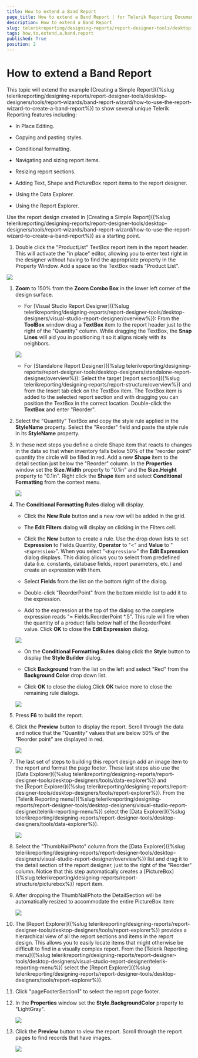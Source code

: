 ```yaml
---
title: How to extend a Band Report
page_title: How to extend a Band Report | for Telerik Reporting Documentation
description: How to extend a Band Report
slug: telerikreporting/designing-reports/report-designer-tools/desktop-designers/tools/report-wizards/band-report-wizard/how-to-extend-a-band-report
tags: how,to,extend,a,band,report
published: True
position: 2
---
```


# How to extend a Band Report

This topic will extend the example [Creating a Simple Report]({%slug telerikreporting/designing-reports/report-designer-tools/desktop-designers/tools/report-wizards/band-report-wizard/how-to-use-the-report-wizard-to-create-a-band-report%}) to show several unique Telerik Reporting features including: 

* In Place Editing.

* Copying and pasting styles.

* Conditional formatting.

* Navigating and sizing report items.

* Resizing report sections.

* Adding Text, Shape and PictureBox report items to the report designer.

* Using the Data Explorer.

* Using the Report Explorer.

Use the report design created in [Creating a Simple Report]({%slug telerikreporting/designing-reports/report-designer-tools/desktop-designers/tools/report-wizards/band-report-wizard/how-to-use-the-report-wizard-to-create-a-band-report%}) as a starting point. 

1. Double click the "ProductList" TextBox report item in the report header. This will activate the "in place" editor, allowing you to enter text right in the designer without having to find the appropriate property in the Property Window. Add a space so the TextBox reads "Product List". 

  ![](images/QuickStart021.png)

1. __Zoom__ to 150% from the __Zoom Combo Box__ in the lower left corner of the design surface. 

   + For [Visual Studio Report Designer]({%slug telerikreporting/designing-reports/report-designer-tools/desktop-designers/visual-studio-report-designer/overview%}): From the __ToolBox__ window drag a __TextBox__ item to the report header just to the right of the "Quantity" column. While dragging the TextBox, the __Snap Lines__ will aid you in positioning it so it aligns nicely with its neighbors. 

   ![](images/QuickStart023.png)

   + For [Standalone Report Designer]({%slug telerikreporting/designing-reports/report-designer-tools/desktop-designers/standalone-report-designer/overview%}): Select the target [report section]({%slug telerikreporting/designing-reports/report-structure/overview%}) and from the Insert tab click on the TextBox item. The TextBox item is added to the selected report section and with dragging you can position the TextBox in the correct location. Double-click the __TextBox__ and enter "Reorder". 

1. Select the "Quantity" TextBox and copy the style rule applied in the __StyleName__ property. Select the "Reorder" field and paste the style rule in its __StyleName__ property. 

1. In these next steps you define a circle Shape item that reacts to changes in the data so that when inventory falls below 50% of the "reorder point" quantity the circle will be filled in red. Add a new __Shape__ item to the detail section just below the "Reorder" column. In the __Properties__ window set the __Size.Width__ property to "0.1in" and the __Size.Height__ property to "0.1in". Right click the __Shape__ item and select __Conditional Formatting__ from the context menu. 

   ![](images/QuickStart025.png)

1. The __Conditional Formatting Rules__ dialog will display. 

   + Click the __New Rule__ button and a new row will be added in the grid. 

   + The __Edit Filters__ dialog will display on clicking in the Filters cell. 

   + Click the __New__ button to create a rule. Use the drop down lists to set __Expression__ to Fields.Quantity, __Operator__ to "<" and __Value__ to "```<Expression>```". When you select "```<Expression>```" the __Edit Expression__ dialog displays. This dialog allows you to select from predefined data (i.e. constants, database fields, report parameters, etc.) and create an expression with them. 

   + Select __Fields__ from the list on the bottom right of the dialog. 

   + Double-click "ReorderPoint" from the bottom middle list to add it to the expression. 

   + Add to the expression at the top of the dialog so the complete expression reads "= Fields.ReorderPoint *.5". This rule will fire when the quantity of a product falls below half of the ReorderPoint value. Click __OK__ to close the __Edit Expression__ dialog. 

   ![](images/QuickStart026.png)

   + On the __Conditional Formatting Rules__ dialog click the __Style__ button to display the __Style Builder__ dialog. 

   + Click __Background__ from the list on the left and select "Red" from the __Background Color__ drop down list. 

   + Click __OK__ to close the dialog.Click __OK__ twice more to close the remaining rule dialogs. 

   ![](images/QuickStart027.png)

1. Press __F6__ to build the report. 

1. Click the __Preview__ button to display the report. Scroll through the data and notice that the "Quantity" values that are below 50% of the "Reorder point" are displayed in red. 

   ![](images/QuickStart028.png)

1. The last set of steps to building this report design add an image item to the report and format the page footer. These last steps also use the [Data Explorer]({%slug telerikreporting/designing-reports/report-designer-tools/desktop-designers/tools/data-explorer%}) and the [Report Explorer]({%slug telerikreporting/designing-reports/report-designer-tools/desktop-designers/tools/report-explorer%}). From the [Telerik Reporting menu]({%slug telerikreporting/designing-reports/report-designer-tools/desktop-designers/visual-studio-report-designer/telerik-reporting-menu%}) select the [Data Explorer]({%slug telerikreporting/designing-reports/report-designer-tools/desktop-designers/tools/data-explorer%}). 

   ![](images/QuickStart029.png)

1. Select the "ThumbNailPhoto" column from the [Data Explorer]({%slug telerikreporting/designing-reports/report-designer-tools/desktop-designers/visual-studio-report-designer/overview%}) list and drag it to the detail section of the report designer, just to the right of the "Reorder" column. Notice that this step automatically creates a [PictureBox]({%slug telerikreporting/designing-reports/report-structure/picturebox%}) report item. 

1. After dropping the ThumbNailPhoto the DetailSection will be automatically resized to accommodate the entire PictureBox item: 

   ![](images/QuickStart030.png)

1. The [Report Explorer]({%slug telerikreporting/designing-reports/report-designer-tools/desktop-designers/tools/report-explorer%}) provides a hierarchical view of all the report sections and items in the report design. This allows you to easily locate items that might otherwise be difficult to find in a visually complex report. From the [Telerik Reporting menu]({%slug telerikreporting/designing-reports/report-designer-tools/desktop-designers/visual-studio-report-designer/telerik-reporting-menu%}) select the [Report Explorer]({%slug telerikreporting/designing-reports/report-designer-tools/desktop-designers/tools/report-explorer%}). 

1. Click "pageFooterSection1" to select the report page footer. 

1. In the __Properties__ window set the __Style.BackgroundColor__ property to "LightGray". 

   ![](images/QuickStart031.png)

1. Click the __Preview__ button to view the report. Scroll through the report pages to find records that have images. 

   ![](images/QuickStart033.png)

